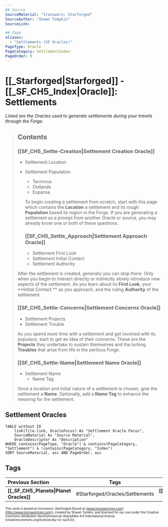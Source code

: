 ```yaml
---
## Source
SourceMaterial: "Ironsworn: Starforged"
SourceAuthor: "Shawn Tompkin"
SourceLink: 

## Page
aliases:
  - "Settlements (SF Oracles)"
PageType: Oracle
PageCategory: SettlementIndex
PageOrder: 0
---
```

# [[_Starforged|Starforged]] - [[_SF_CH5_Index|Oracle]]: Settlements
_Listed are the Oracles used to generate settlements during your travels through the Forge._

> ## Contents
> ### [[SF_CH5_Settle-Creation|Settlement Creation Oracle]]
> - Settlement Location
> - Settlement Population
> 	- Terminus
> 	- Outlands
> 	- Expanse
>   
>   To begin creating a settlement from scratch, start with this page which contains the **Location** a settlement and its rough **Population** based its region in the Forge. If you are generating a settlement as a prompt from another Oracle or source, you may already know one or both of these questions.
>   
>   ### [[SF_CH5_Settle_Approach|Settlement Approach Oracle]]
>   - Settlement First Look
>   - Settlement Initial Contact
>   - Settlement Authority
> 
> After the settlement is created, generally you can stop there. Only when you begin to interact directly or indirectly slowly introduce new aspects of the settlement. As you learn about its **First Look**, your **Initial Contact ** as you approach, and the ruling **Authority** of the settlement.
> 
> ### [[SF_CH5_Settle-Concerns|Settlement Concerns Oracle]]
> - Settlement Projects
> - Settlement Trouble
> 
> As you spend more time with a settlement and get involved with its populace, start to get an idea of their concerns. These are the **Projects** they undertake to sustain themselves and the lurking **Troubles** that arise from life in the perilous Forge.
> 
> ### [[SF_CH5_Settle-Name|Settlement Name Oracle]]
> - Settlement Name
> 	- Name Tag
> 
> Once a location and initial nature of a settlement is chosen, give the settlement a **Name**. Optionally, add a **Name Tag** to enhance the meaning for the settlement.

## Settlement Oracles

```dataview
TABLE without ID
	link(file.link, OracleFocus) As "Settlement Oracle Focus",
	SourceMaterial As "Source Material",
	OracleDescriptor As "Description"
WHERE contains(PageType, "Oracle") & contains(PageCategory, "Settlement") & !contains(PageCategory, "Index")
SORT SourceMaterial, asc AND PageOrder, asc
```

## Tags
| Previous Section | Tags | Next Section | 
| :--- | :---: | ---: |
| **[[_SF_CH5_Planets\|Planet Oracles]]** | #Starforged/Oracles/Settlements | **[[_SF_CH5_Starships\|Starship Oracles]]** |

<font size=-2>This work is based on Ironsworn: Starforged (found at [www.ironswornrpg.com](http://www.ironswornrpg.com)), created by Shawn Tomkin, and licensed for our use under the Creative Commons Attribution-NonCommercial-ShareAlike 4.0 International license  (creativecommons.org/licenses/by-nc-sa/4.0/).</font>